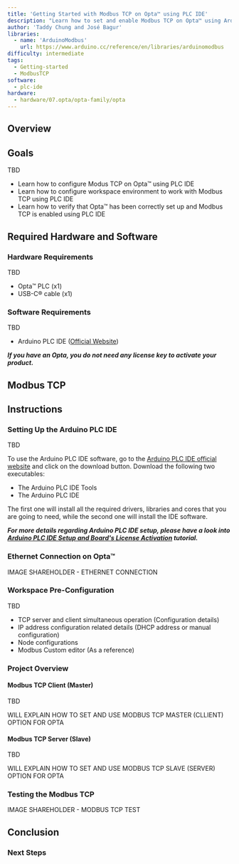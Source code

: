 ```yaml
---
title: 'Getting Started with Modbus TCP on Opta™ using PLC IDE'
description: "Learn how to set and enable Modbus TCP on Opta™ using Arduino PLC IDE."
author: 'Taddy Chung and José Bagur'
libraries:
  - name: 'ArduinoModbus'
    url: https://www.arduino.cc/reference/en/libraries/arduinomodbus
difficulty: intermediate
tags:
  - Getting-started
  - ModbusTCP
software:
  - plc-ide
hardware:
  - hardware/07.opta/opta-family/opta
---
```


## Overview

## Goals

TBD

- Learn how to configure Modus TCP on Opta™ using PLC IDE
- Learn how to configure workspace environment to work with Modbus TCP using PLC IDE
- Learn how to verify that Opta™ has been correctly set up and Modbus TCP is enabled using PLC IDE

## Required Hardware and Software

### Hardware Requirements

TBD

- Opta™ PLC (x1)
- USB-C® cable (x1)

### Software Requirements

TBD

- Arduino PLC IDE ([Official Website](https://www.arduino.cc/pro/software-plc-ide))

***If you have an Opta, you do not need any license key to activate your product.***

## Modbus TCP

## Instructions

### Setting Up the Arduino PLC IDE

TBD

To use the Arduino PLC IDE software, go to the [Arduino PLC IDE official website](https://www.arduino.cc/pro/software-plc-ide) and click on the download button. Download the following two executables:

  * The Arduino PLC IDE Tools
  * The Arduino PLC IDE

The first one will install all the required drivers, libraries and cores that you are going to need, while the second one will install the IDE software.

***For more details regarding Arduino PLC IDE setup, please have a look into [Arduino PLC IDE Setup and Board's License Activation](https://docs.arduino.cc/tutorials/portenta-machine-control/plc-ide-setup-license) tutorial.***

### Ethernet Connection on Opta™

IMAGE SHAREHOLDER - ETHERNET CONNECTION

### Workspace Pre-Configuration

TBD

- TCP server and client simultaneous operation (Configuration details)
- IP address configuration related details (DHCP address or manual configuration)
- Node configurations
- Modbus Custom editor (As a reference)

### Project Overview

#### Modbus TCP Client (Master)

TBD

WILL EXPLAIN HOW TO SET AND USE MODBUS TCP MASTER (CLLIENT) OPTION FOR OPTA

#### Modbus TCP Server (Slave)

TBD

WILL EXPLAIN HOW TO SET AND USE MODBUS TCP SLAVE (SERVER) OPTION FOR OPTA

### Testing the Modbus TCP

IMAGE SHAREHOLDER - MODBUS TCP TEST

## Conclusion

### Next Steps